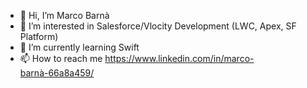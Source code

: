 - 👋 Hi, I’m Marco Barnà
- 👀 I’m interested in Salesforce/Vlocity Development (LWC, Apex, SF Platform)
- 🌱 I’m currently learning Swift
- 📫 How to reach me  https://www.linkedin.com/in/marco-barnà-66a8a459/
